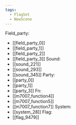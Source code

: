 ```yaml
---
tags:
  - FlagSet
  - NewScene
---
```

Field_party:
- [[field_party_0]]
- [[field_party_1]]
- [[field_party_2]]
- [[field_party_3]]
Sound:
- [[sound_221]]
- [[sound_293]]
- [[sound_345]]
Party:
- [[party_0]]
- [[party_1]]
- [[party_3]]
Fn:
- [[m7007_function4]]
- [[m7007_function5]]
- [[m7007_function7]]
System:
- [[system_28]]
Flag:
- [[flag_9479]]
